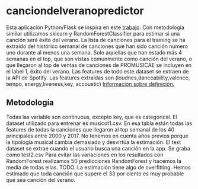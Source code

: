 # canciondelveranopredictor
Esta aplicación Python/Flask se inspira en este [trabajo](https://github.com/xuwenyihust/Wine-Quality). Con metodología similar utilizamos sklearn y RandomForestClassifier para estimar si una canción será éxito del verano. La lista de canciones para el training se ha extraido del histórico semanal de canciones que han sido canción número uno durante al menos una semana. Solo aquellas que han estado más 4 semanas en el top, que son vistas comunmente como canción del verano, o que llegaron al top de ventas de canciones de PROMUSICAE se incluyen en el label 1, éxito del verano.
Las features de todo este dataset se extraen de la API de Spotify. Las features extraídas son (loudnes,danceability,valence, tempo, energy,liveness,key, accoustic)
[Información sobre definición.](https://beta.developer.spotify.com/documentation/web-api/reference/tracks/get-audio-features/)

## Metodología
Todas las variable son continuous, excepto key, que es categorical. 
El dataset utilizado para entrenar es musicot1.csv. En esa tabla están todas las features de todas la canciones que llegaron al top semanal de los 40 principales entre 2000 y 2017. No tenemos en cuenta años previos porque la tipología musical cambia demasiado y desvirtúa la estimación. El test dataset se extrae cuando el usuario busca una canción en la app. Se graba como test2.csv
Para evitar las variaciones en los resultados con RandomForest realizamos 50 predicciones RandomForest y hacemos la media de todas ellas.
TODO.
La estimación tiene algo de overfitting. 
Hemos estimado que toda canción que supere el 33 por ciento es muy probable que sea canción del verano.
